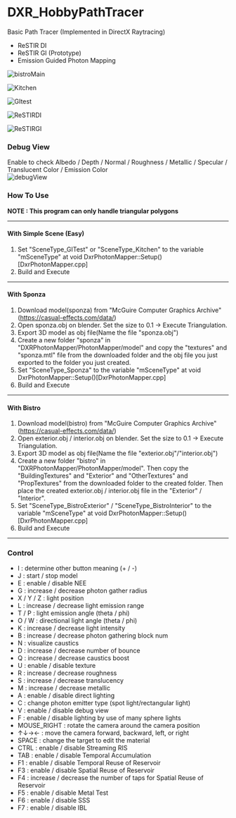 # DXR_HobbyPathTracer
Basic Path Tracer (Implemented in DirectX Raytracing)
- ReSTIR DI
- ReSTIR GI (Prototype)
- Emission Guided Photon Mapping  

![bistroMain](https://github.com/user-attachments/assets/a3348bc1-88c9-4e6d-8d60-e4bb42592d12)

![Kitchen](https://github.com/user-attachments/assets/58b065cb-47c7-4568-998e-59fa32aa5a6f)

![GItest](https://github.com/user-attachments/assets/2cbd3969-6917-4e80-8609-5d7aaeb4404c)

![ReSTIRDI](https://github.com/user-attachments/assets/ee7dde69-c0c1-405f-bda0-a6e92dc29ff0)

![ReSTIRGI](https://github.com/user-attachments/assets/7caca8ec-83c5-4e3a-a0c0-75f65fa40bcd)

### Debug View
Enable to check Albedo / Depth / Normal / Roughness / Metallic / Specular / Translucent Color / Emission Color     
![debugView](https://github.com/user-attachments/assets/434db9e3-f851-4316-a90e-8ffa2710aed3)

### How To Use
**NOTE : This program can only handle triangular polygons**

---
#### With Simple Scene (Easy)
1. Set "SceneType_GITest" or "SceneType_Kitchen" to the variable "mSceneType" at void DxrPhotonMapper::Setup()[DxrPhotonMapper.cpp]  
2. Build and Execute  
---
#### With Sponza
1. Download model(sponza) from "McGuire Computer Graphics Archive"(https://casual-effects.com/data/)  
2. Open sponza.obj on blender. Set the size to 0.1 -> Execute Triangulation.  
4. Export 3D model as obj file(Name the file "sponza.obj")  
5. Create a new folder "sponza" in "DXRPhotonMapper/PhotonMapper/model" and copy the "textures" and "sponza.mtl" file from the downloaded folder and the obj file you just exported to the folder you just created.  
6. Set "SceneType_Sponza" to the variable "mSceneType" at void DxrPhotonMapper::Setup()[DxrPhotonMapper.cpp]  
7. Build and Execute
---
#### With Bistro
1. Download model(bistro) from "McGuire Computer Graphics Archive"(https://casual-effects.com/data/)  
2. Open exterior.obj / interior.obj on blender. Set the size to 0.1 -> Execute Triangulation.  
3. Export 3D model as obj file(Name the file "exterior.obj"/"interior.obj")  
4. Create a new folder "bistro" in "DXRPhotonMapper/PhotonMapper/model". Then copy the "BuildingTextures" and "Exterior" and "OtherTextures" and "PropTextures" from the downloaded folder to the created folder. Then place the created exterior.obj / interior.obj file in the "Exterior" / "Interior".  
5. Set "SceneType_BistroExterior" / "SceneType_BistroInterior" to the variable "mSceneType" at void DxrPhotonMapper::Setup()[DxrPhotonMapper.cpp]  
6. Build and Execute  
---

### Control

- I : determine other button meaning (+ / -)
- J : start / stop model
- E : enable / disable NEE
- G : increase / decrease photon gather radius
- X / Y / Z : light position
- L : increase / decrease light emission range
- T / P : light emission angle (theta / phi)
- O / W : directional light angle (theta / phi)
- K : increase / decrease light intensity
- B : increase / decrease photon gathering block num
- N : visualize caustics
- D : increase / decrease number of bounce
- Q : increase / decrease caustics boost
- U : enable / disable texture
- R : increase / decrease roughness
- S : increase / decrease translucency
- M : increase / decrease metallic
- A : enable / disable direct lighting
- C : change photon emitter type (spot light/rectangular light)
- V : enable / disable debug view
- F : enable / disable lighting by use of many sphere lights
- MOUSE_RIGHT : rotate the camera around the camera position
- ↑↓→← : move the camera forward, backward, left, or right
- SPACE : change the target to edit the material
- CTRL : enable / disable Streaming RIS
- TAB : enable / disable Temporal Accumulation  
- F1 : enable / disable Temporal Reuse of Reservoir
- F3 : enable / disable Spatial Reuse of Reservoir
- F4 : increase / decrease the number of taps for Spatial Reuse of Reservoir
- F5 : enable / disable Metal Test
- F6 : enable / disable SSS
- F7 : enable / disable IBL